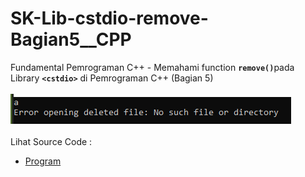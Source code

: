 # SK-Lib-cstdio-remove-Bagian5__CPP
Fundamental Pemrograman C++ - Memahami function <code><b>remove()</b></code>pada Library <code><b>&lt;cstdio></b></code> di Pemrograman C++ (Bagian 5)<br><br>
<img src="https://github.com/RizkyKhapidsyah/SK-Lib-cstdio-remove-Bagian5__CPP/blob/master/SK-Lib-cstdio-remove-Bagian5__CPP/result/001.PNG"><br><br>
Lihat Source Code : <br>
- <a href="https://github.com/RizkyKhapidsyah/SK-Lib-cstdio-remove-Bagian5__CPP/blob/master/SK-Lib-cstdio-remove-Bagian5__CPP/Source.cpp">Program</a>
